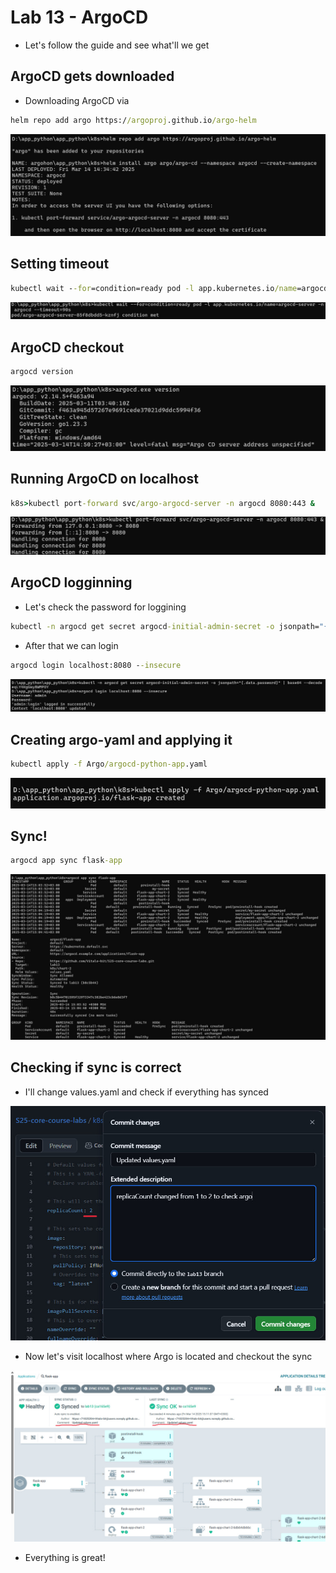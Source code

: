 # Lab 13 - ArgoCD

- Let's follow the guide and see what'll we get

## ArgoCD gets downloaded

- Downloading ArgoCD via 

```cmd
helm repo add argo https://argoproj.github.io/argo-helm
```

![argo_download.jpg](img/argo_download.jpg)

## Setting timeout

```cmd
kubectl wait --for=condition=ready pod -l app.kubernetes.io/name=argocd-server -n argocd --timeout=90s
```

![argo_timeout.jpg](img/argo_timeout.jpg)

## ArgoCD checkout 

```cmd
argocd version
```

![argo_checkout.jpg](img/argo_checkout.jpg)

## Running ArgoCD on localhost

```cmd
k8s>kubectl port-forward svc/argo-argocd-server -n argocd 8080:443 &
```

![argo_run_local.jpg](img/argo_run_local.jpg)

## ArgoCD logginning

- Let's check the password for loggining

```cmd
kubectl -n argocd get secret argocd-initial-admin-secret -o jsonpath="{.data.password}" | base64 --decode
```

- After that we can login

```cmd
argocd login localhost:8080 --insecure
```

![argo_login.jpg](img/argo_login.jpg)

## Creating argo-yaml and applying it

```cmd
kubectl apply -f Argo/argocd-python-app.yaml
```

![argo_apply_yaml.jpg](img/argo_apply_yaml.jpg)

## Sync!

```cmd
argocd app sync flask-app
```

![argo_sync.jpg](img/argo_sync.jpg)

## Checking if sync is correct

- I'll change values.yaml and check if everything has synced

![values_changed.jpg](img/values_changed.jpg)

- Now let's visit localhost where Argo is located and checkout the sync

![argo_screen.jpg](img/argo_screen.jpg)

- Everything is great!
